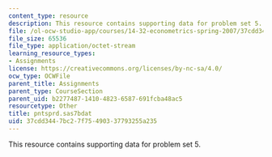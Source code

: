 ```yaml
---
content_type: resource
description: This resource contains supporting data for problem set 5.
file: /ol-ocw-studio-app/courses/14-32-econometrics-spring-2007/37cdd3447bc27f75490337793255a235_pntsprd.sas7bdat
file_size: 65536
file_type: application/octet-stream
learning_resource_types:
- Assignments
license: https://creativecommons.org/licenses/by-nc-sa/4.0/
ocw_type: OCWFile
parent_title: Assignments
parent_type: CourseSection
parent_uid: b2277487-1410-4823-6587-691fcba48ac5
resourcetype: Other
title: pntsprd.sas7bdat
uid: 37cdd344-7bc2-7f75-4903-37793255a235
---
```

This resource contains supporting data for problem set 5.